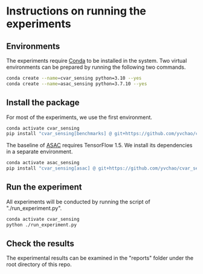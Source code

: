 # Instructions on running the experiments

## Environments
The experiments require [Conda](https://docs.conda.io/projects/miniconda/en/latest/miniconda-install.html) to be installed in the system.
Two virtual environments can be prepared by running the following two commands.
```bash
conda create --name=cvar_sensing python=3.10 --yes
conda create --name=asac_sensing python=3.7.10 --yes
```

## Install the package
For most of the experiments, we use the first environment.
```bash
conda activate cvar_sensing
pip install "cvar_sensing[benchmarks] @ git+https://github.com/yvchao/cvar_sensing.git"
```

The baseline of [ASAC](https://github.com/vanderschaarlab/mlforhealthlabpub/tree/main/alg/asac) requires TensorFlow 1.5.
We install its dependencies in a separate environment.
```bash
conda activate asac_sensing
pip install "cvar_sensing[asac] @ git+https://github.com/yvchao/cvar_sensing.git"
```

## Run the experiment
All experiments will be conducted by running the script of "./run_experiment.py".
```bash
conda activate cvar_sensing
python ./run_experiment.py
```

## Check the results
The experimental results can be examined in the "reports" folder under the root directory of this repo.
